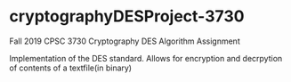 # cryptographyDESProject-3730
Fall 2019 CPSC 3730 Cryptography DES Algorithm Assignment

Implementation of the DES standard. Allows for encryption and decrpytion of contents of a textfile(in binary)
